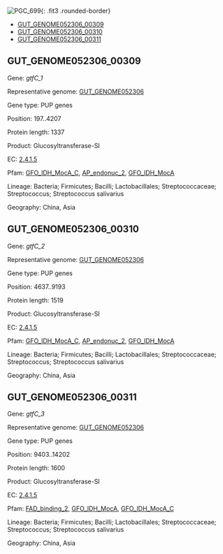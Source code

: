 ![PGC_699](../static/images/Clusters_figure/PGC_699.jpg){: .fit3 .rounded-border}

<ul id="myTab" class="nav nav-tabs">
  <li class="active">
        <a href="#tab1" data-toggle="tab">GUT_GENOME052306_00309</a>
  </li>
<li><a href="#tab2" data-toggle="tab">GUT_GENOME052306_00310</a></li>
<li><a href="#tab3" data-toggle="tab">GUT_GENOME052306_00311</a></li>
</ul>

<div id="myTabContent" class="tab-content">
  <div class="tab-pane fade in active" id="tab1">

<h2 id="GUT_GENOME052306_00309">GUT_GENOME052306_00309</h2>
<p>Gene: <em>gtfC_1</em>
<p>Representative genome: <a href="https://www.ebi.ac.uk/metagenomics/genomes/MGYG-HGUT-00113">GUT_GENOME052306</a></p>
<p>Gene type: PUP genes</p>
<p>Position: 197..4207</p>
<p>Protein length: 1337</p>
<p>Product: Glucosyltransferase-SI</p>
<p>EC: <a href="https://www.brenda-enzymes.org/enzyme.php?ecno=2.4.1.5">2.4.1.5</a></p>
<p>Pfam: <a href="http://pfam.xfam.org/family/GFO_IDH_MocA_C">GFO_IDH_MocA_C</a>, <a href="http://pfam.xfam.org/family/AP_endonuc_2">AP_endonuc_2</a>, <a href="http://pfam.xfam.org/family/GFO_IDH_MocA">GFO_IDH_MocA</a></p>
<p>Lineage: Bacteria; Firmicutes; Bacilli; Lactobacillales; Streptococcaceae; Streptococcus; Streptococcus salivarius</p>
<p>Geography: China, Asia</p>
  </div>

  <div class="tab-pane fade" id="tab2">

<h2 id="GUT_GENOME052306_00310">GUT_GENOME052306_00310</h2>
<p>Gene: <em>gtfC_2</em></p>
<p>Representative genome: <a href="https://www.ebi.ac.uk/metagenomics/genomes/MGYG-HGUT-00113">GUT_GENOME052306</a></p>
<p>Gene type: PUP genes</p>
<p>Position: 4637..9193</p>
<p>Protein length: 1519</p>
<p>Product: Glucosyltransferase-SI</p>
<p>EC: <a href="https://www.brenda-enzymes.org/enzyme.php?ecno=2.4.1.5">2.4.1.5</a></p>
<p>Pfam: <a href="http://pfam.xfam.org/family/GFO_IDH_MocA_C">GFO_IDH_MocA_C</a>, <a href="http://pfam.xfam.org/family/AP_endonuc_2">AP_endonuc_2</a>, <a href="http://pfam.xfam.org/family/GFO_IDH_MocA">GFO_IDH_MocA</a></p>
<p>Lineage: Bacteria; Firmicutes; Bacilli; Lactobacillales; Streptococcaceae; Streptococcus; Streptococcus salivarius</p>
<p>Geography: China, Asia</p>

  </div>
  <div class="tab-pane fade" id="tab3">

<h2 id="GUT_GENOME052306_00311">GUT_GENOME052306_00311</h2>
<p>Gene: <em>gtfC_3</em></p>
<p>Representative genome: <a href="https://www.ebi.ac.uk/metagenomics/genomes/MGYG-HGUT-00113">GUT_GENOME052306</a></p>
<p>Gene type: PUP genes</p>
<p>Position: 9403..14202</p>
<p>Protein length: 1600</p>
<p>Product: Glucosyltransferase-SI</p>
<p>EC: <a href="https://www.brenda-enzymes.org/enzyme.php?ecno=2.4.1.5">2.4.1.5</a></p>
<p>Pfam: <a href="http://pfam.xfam.org/family/FAD_binding_2">FAD_binding_2</a>, <a href="http://pfam.xfam.org/family/GFO_IDH_MocA">GFO_IDH_MocA</a>, <a href="http://pfam.xfam.org/family/GFO_IDH_MocA_C">GFO_IDH_MocA_C</a></p>
<p>Lineage: Bacteria; Firmicutes; Bacilli; Lactobacillales; Streptococcaceae; Streptococcus; Streptococcus salivarius</p>
<p>Geography: China, Asia</p>

  </div>
</div>
